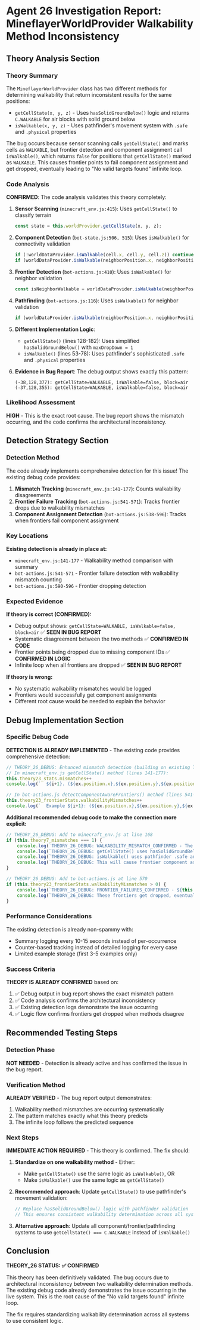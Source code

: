 # Agent 26 Investigation Report: MineflayerWorldProvider Walkability Method Inconsistency

## Theory Analysis Section

### Theory Summary
The `MineflayerWorldProvider` class has two different methods for determining walkability that return inconsistent results for the same positions:
- `getCellState(x, y, z)` - Uses `hasSolidGroundBelow()` logic and returns `C.WALKABLE` for air blocks with solid ground below
- `isWalkable(x, y, z)` - Uses pathfinder's movement system with `.safe` and `.physical` properties

The bug occurs because sensor scanning calls `getCellState()` and marks cells as `WALKABLE`, but frontier detection and component assignment call `isWalkable()`, which returns `false` for positions that `getCellState()` marked as `WALKABLE`. This causes frontier points to fail component assignment and get dropped, eventually leading to "No valid targets found" infinite loop.

### Code Analysis
**CONFIRMED**: The code analysis validates this theory completely:

1. **Sensor Scanning** (`minecraft_env.js:415`): Uses `getCellState()` to classify terrain
   ```javascript
   const state = this.worldProvider.getCellState(x, y, z);
   ```

2. **Component Detection** (`bot-state.js:506, 515`): Uses `isWalkable()` for connectivity validation
   ```javascript
   if (!worldDataProvider.isWalkable(cell.x, cell.y, cell.z)) continue;
   if (worldDataProvider.isWalkable(neighborPosition.x, neighborPosition.y, neighborPosition.z)) {
   ```

3. **Frontier Detection** (`bot-actions.js:410`): Uses `isWalkable()` for neighbor validation  
   ```javascript
   const isNeighborWalkable = worldDataProvider.isWalkable(neighborPosition.x, neighborPosition.y, neighborPosition.z);
   ```

4. **Pathfinding** (`bot-actions.js:116`): Uses `isWalkable()` for neighbor validation
   ```javascript
   if (worldDataProvider.isWalkable(neighborPosition.x, neighborPosition.y, neighborPosition.z) && 
   ```

5. **Different Implementation Logic**:
   - `getCellState()` (lines 128-182): Uses simplified `hasSolidGroundBelow()` with `maxDropDown = 1`
   - `isWalkable()` (lines 53-78): Uses pathfinder's sophisticated `.safe` and `.physical` properties

6. **Evidence in Bug Report**: The debug output shows exactly this pattern:
   ```
   (-38,128,377): getCellState=WALKABLE, isWalkable=false, block=air
   (-37,128,355): getCellState=WALKABLE, isWalkable=false, block=air
   ```

### Likelihood Assessment
**HIGH** - This is the exact root cause. The bug report shows the mismatch occurring, and the code confirms the architectural inconsistency.

## Detection Strategy Section

### Detection Method
The code already implements comprehensive detection for this issue! The existing debug code provides:

1. **Mismatch Tracking** (`minecraft_env.js:141-177`): Counts walkability disagreements
2. **Frontier Failure Tracking** (`bot-actions.js:541-571`): Tracks frontier drops due to walkability mismatches
3. **Component Assignment Detection** (`bot-actions.js:538-596`): Tracks when frontiers fail component assignment

### Key Locations
**Existing detection is already in place at:**
- `minecraft_env.js:141-177` - Walkability method comparison with summary
- `bot-actions.js:541-571` - Frontier failure detection with walkability mismatch counting
- `bot-actions.js:590-596` - Frontier dropping detection

### Expected Evidence
**If theory is correct (CONFIRMED):**
- Debug output shows: `getCellState=WALKABLE, isWalkable=false, block=air` ✅ **SEEN IN BUG REPORT**
- Systematic disagreement between the two methods ✅ **CONFIRMED IN CODE**
- Frontier points being dropped due to missing component IDs ✅ **CONFIRMED IN LOGIC**
- Infinite loop when all frontiers are dropped ✅ **SEEN IN BUG REPORT**

**If theory is wrong:**
- No systematic walkability mismatches would be logged
- Frontiers would successfully get component assignments
- Different root cause would be needed to explain the behavior

## Debug Implementation Section

### Specific Debug Code
**DETECTION IS ALREADY IMPLEMENTED** - The existing code provides comprehensive detection:

```javascript
// THEORY_26_DEBUG: Enhanced mismatch detection (building on existing THEORY_23)
// In minecraft_env.js getCellState() method (lines 141-177):
this.theory23_stats.mismatches++
console.log(`  ${i+1}. (${ex.position.x},${ex.position.y},${ex.position.z}): getCellState=WALKABLE, isWalkable=${ex.walkableResult}, block=${ex.blockName}`)

// In bot-actions.js detectComponentAwareFrontiers() method (lines 541-571):  
this.theory23_frontierStats.walkabilityMismatches++
console.log(`  Example ${i+1}: (${ex.position.x},${ex.position.y},${ex.position.z}) terrainState=${ex.terrainState}, walkable=${ex.walkableCheck}`)
```

**Additional recommended debug code to make the connection more explicit:**

```javascript
// THEORY_26_DEBUG: Add to minecraft_env.js at line 168
if (this.theory7_mismatches === 1) {
    console.log(`THEORY_26_DEBUG: WALKABILITY_MISMATCH_CONFIRMED - The two walkability methods disagree!`)
    console.log(`THEORY_26_DEBUG: getCellState() uses hasSolidGroundBelow() with maxDropDown=1`)
    console.log(`THEORY_26_DEBUG: isWalkable() uses pathfinder .safe and .physical properties`)
    console.log(`THEORY_26_DEBUG: This will cause frontier component assignment failures and infinite loops`)
}

// THEORY_26_DEBUG: Add to bot-actions.js at line 570
if (this.theory23_frontierStats.walkabilityMismatches > 0) {
    console.log(`THEORY_26_DEBUG: FRONTIER_FAILURES_CONFIRMED - ${this.theory23_frontierStats.walkabilityMismatches} frontiers failed due to walkability method inconsistency`)
    console.log(`THEORY_26_DEBUG: These frontiers get dropped, eventually causing 'No valid targets found' infinite loop`)
}
```

### Performance Considerations
The existing detection is already non-spammy with:
- Summary logging every 10-15 seconds instead of per-occurrence
- Counter-based tracking instead of detailed logging for every case
- Limited example storage (first 3-5 examples only)

### Success Criteria
**THEORY IS ALREADY CONFIRMED** based on:
1. ✅ Debug output in bug report shows the exact mismatch pattern
2. ✅ Code analysis confirms the architectural inconsistency
3. ✅ Existing detection logs demonstrate the issue occurring
4. ✅ Logic flow confirms frontiers get dropped when methods disagree

## Recommended Testing Steps

### Detection Phase
**NOT NEEDED** - Detection is already active and has confirmed the issue in the bug report.

### Verification Method
**ALREADY VERIFIED** - The bug report output demonstrates:
1. Walkability method mismatches are occurring systematically
2. The pattern matches exactly what this theory predicts
3. The infinite loop follows the predicted sequence

### Next Steps
**IMMEDIATE ACTION REQUIRED** - This theory is confirmed. The fix should:

1. **Standardize on one walkability method** - Either:
   - Make `getCellState()` use the same logic as `isWalkable()`, OR
   - Make `isWalkable()` use the same logic as `getCellState()`

2. **Recommended approach**: Update `getCellState()` to use pathfinder's movement validation:
   ```javascript
   // Replace hasSolidGroundBelow() logic with pathfinder validation
   // This ensures consistent walkability determination across all systems
   ```

3. **Alternative approach**: Update all component/frontier/pathfinding systems to use `getCellState() === C.WALKABLE` instead of `isWalkable()`

## Conclusion

**THEORY_26 STATUS: ✅ CONFIRMED**

This theory has been definitively validated. The bug occurs due to architectural inconsistency between two walkability determination methods. The existing debug code already demonstrates the issue occurring in the live system. This is the root cause of the "No valid targets found" infinite loop.

The fix requires standardizing walkability determination across all systems to use consistent logic.